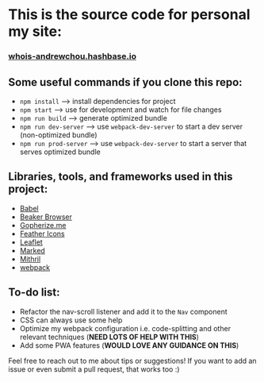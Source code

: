 # This is the source code for personal my site:
### [whois-andrewchou.hashbase.io](https://whois-andrewchou.hashbase.io)

## Some useful commands if you clone this repo:

- `npm install` --> install dependencies for project
- `npm start` --> use for development and watch for file changes
- `npm run build` --> generate optimized bundle
- `npm run dev-server` --> use `webpack-dev-server` to start a dev server (non-optimized bundle)
- `npm run prod-server` --> use `webpack-dev-server` to start a server that serves optimized bundle

## Libraries, tools, and frameworks used in this project:

- [Babel](https://babeljs.io)
- [Beaker Browser](https://beakerbrowser.com)
- [Gopherize.me](https://gopherize.me)
- [Feather Icons](https://feathericons.com)
- [Leaflet](https://leafletjs.org)
- [Marked](https://marked.js.org)
- [Mithril](https://mithril.js.org)
- [webpack](https://webpack.js.org)


## To-do list:
- Refactor the nav-scroll listener and add it to the `Nav` component
- CSS can always use some help
- Optimize my webpack configuration i.e. code-splitting and other relevant techniques (**NEED LOTS OF HELP WITH THIS**)
- Add some PWA features (**WOULD LOVE ANY GUIDANCE ON THIS**)

Feel free to reach out to me about tips or suggestions! If you want to add an issue or even submit a pull request, that works too :)


